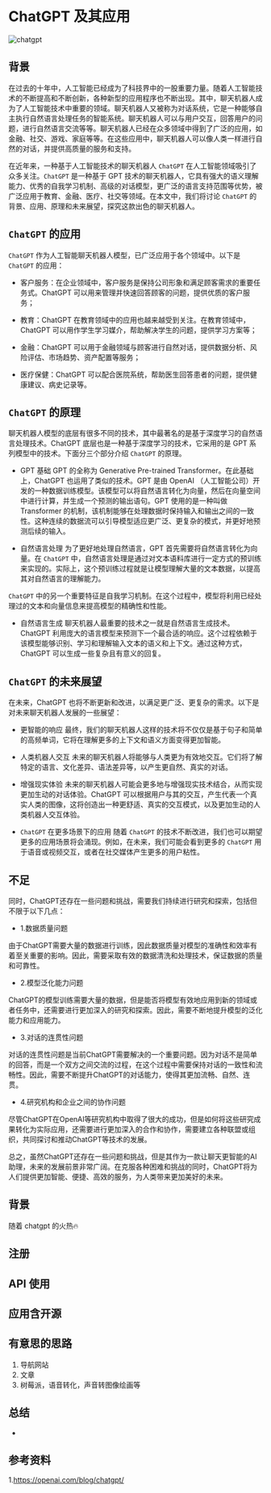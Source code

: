 # ChatGPT 及其应用

![chatgpt](https://p.ipic.vip/6uxc6u.png)

## 背景

在过去的十年中，人工智能已经成为了科技界中的一股重要力量。随着人工智能技术的不断提高和不断创新，各种新型的应用程序也不断出现。其中，聊天机器人成为了人工智能技术中重要的领域。聊天机器人又被称为对话系统，它是一种能够自主执行自然语言处理任务的智能系统。聊天机器人可以与用户交互，回答用户的问题，进行自然语言交流等等。聊天机器人已经在众多领域中得到了广泛的应用，如金融、社交、游戏、家庭等等。在这些应用中，聊天机器人可以像人类一样进行自然的对话，并提供高质量的服务和支持。

在近年来，一种基于人工智能技术的聊天机器人 `ChatGPT` 在人工智能领域吸引了众多关注。`ChatGPT` 是一种基于 GPT 技术的聊天机器人，它具有强大的语义理解能力、优秀的自我学习机制、高级的对话模型，更广泛的语言支持范围等优势，被广泛应用于教育、金融、医疗、社交等领域。在本文中，我们将讨论 `ChatGPT` 的背景、应用、原理和未来展望，探究这款出色的聊天机器人。

## `ChatGPT` 的应用

`ChatGPT` 作为人工智能聊天机器人模型，已广泛应用于各个领域中。以下是 `ChatGPT` 的应用：

- 客户服务：在企业领域中，客户服务是保持公司形象和满足顾客需求的重要任务式。ChatGPT 可以用来管理并快速回答顾客的问题，提供优质的客户服务；

- 教育：ChatGPT 在教育领域中的应用也越来越受到关注。在教育领域中，ChatGPT 可以用作学生学习媒介，帮助解决学生的问题，提供学习方案等；

- 金融：ChatGPT 可以用于金融领域与顾客进行自然对话，提供数据分析、风险评估、市场趋势、资产配置等服务；

- 医疗保健：ChatGPT 可以配合医院系统，帮助医生回答患者的问题，提供健康建议、病史记录等。

## `ChatGPT` 的原理

聊天机器人模型的底层有很多不同的技术，其中最著名的是基于深度学习的自然语言处理技术。ChatGPT 底层也是一种基于深度学习的技术，它采用的是 GPT 系列模型中的技术。下面分三个部分介绍 `ChatGPT` 的原理。

- GPT 基础
GPT 的全称为 Generative Pre-trained Transformer。在此基础上，ChatGPT 也运用了类似的技术。GPT 是由 OpenAI （人工智能公司）开发的一种数据训练模型。该模型可以将自然语言转化为向量，然后在向量空间中进行计算，并生成一个预测的输出语句。GPT 使用的是一种叫做 Transformer 的机制，该机制能够在处理数据时保持输入和输出之间的一致性。这种连续的数据流可以引导模型适应更广泛、更复杂的模式，并更好地预测后续的输入。

- 自然语言处理
为了更好地处理自然语言，GPT 首先需要将自然语言转化为向量。在 `ChatGPT` 中，自然语言处理是通过对文本语料库进行一定方式的预训练来实现的。实际上，这个预训练过程就是让模型理解大量的文本数据，以提高其对自然语言的理解能力。

`ChatGPT` 中的另一个重要特征是自我学习机制。在这个过程中，模型将利用已经处理过的文本和向量信息来提高模型的精确性和性能。

- 自然语言生成
聊天机器人最重要的技术之一就是自然语言生成技术。ChatGPT 利用庞大的语言模型来预测下一个最合适的响应。这个过程依赖于该模型能够识别、学习和理解输入文本的语义和上下文。通过这种方式，ChatGPT 可以生成一些复杂且有意义的回复。

## `ChatGPT` 的未来展望

在未来，ChatGPT 也将不断更新和改进，以满足更广泛、更复杂的需求。以下是对未来聊天机器人发展的一些展望：

- 更智能的响应
最终，我们的聊天机器人这样的技术将不仅仅是基于句子和简单的高频单词，它将在理解更多的上下文和语义方面变得更加智能。

- 人类机器人交互
未来的聊天机器人将能够与人类更为有效地交互。它们将了解特定的语言、文化差异、语法差异等，以产生更自然、真实的对话。

- 增强现实体验
未来的聊天机器人可能会更多地与增强现实技术结合，从而实现更加生动的对话体验。ChatGPT 可以根据用户与其的交互，产生代表一个真实人类的图像，这将创造出一种更舒适、真实的交互模式，以及更加生动的人类机器人交互体验。

- `ChatGPT` 在更多场景下的应用
随着 `ChatGPT` 的技术不断改进，我们也可以期望更多的应用场景将会涌现。例如，在未来，我们可能会看到更多的 `ChatGPT` 用于语音或视频交互，或者在社交媒体产生更多的用户粘性。

## 不足
同时，ChatGPT还存在一些问题和挑战，需要我们持续进行研究和探索，包括但不限于以下几点：

-  1.数据质量问题

由于ChatGPT需要大量的数据进行训练，因此数据质量对模型的准确性和效率有着至关重要的影响。因此，需要采取有效的数据清洗和处理技术，保证数据的质量和可靠性。

- 2.模型泛化能力问题

ChatGPT的模型训练需要大量的数据，但是能否将模型有效地应用到新的领域或者任务中，还需要进行更加深入的研究和探索。因此，需要不断地提升模型的泛化能力和应用能力。

- 3.对话的连贯性问题

对话的连贯性问题是当前ChatGPT需要解决的一个重要问题。因为对话不是简单的回答，而是一个双方之间交流的过程，在这个过程中需要保持对话的一致性和流畅性。因此，需要不断提升ChatGPT的对话能力，使得其更加流畅、自然、连贯。

- 4.研究机构和企业之间的协作问题

尽管ChatGPT在OpenAI等研究机构中取得了很大的成功，但是如何将这些研究成果转化为实际应用，还需要进行更加深入的合作和协作，需要建立各种联盟或组织，共同探讨和推动ChatGPT等技术的发展。

总之，虽然ChatGPT还存在一些问题和挑战，但是其作为一款让聊天更智能的AI助理，未来的发展前景非常广阔。在克服各种困难和挑战的同时，ChatGPT将为人们提供更加智能、便捷、高效的服务，为人类带来更加美好的未来。




## 背景
随着 chatgpt 的火热🔥
## 注册

## API 使用

## 应用含开源

## 有意思的思路
1. 导航网站
2. 文章
3. 树莓派，语音转化，声音转图像绘画等

## 总结
-

## 参考资料
1.https://openai.com/blog/chatgpt/
